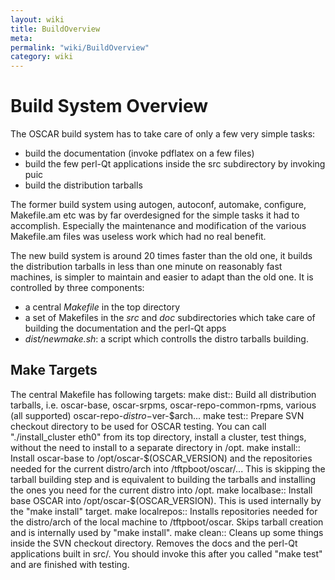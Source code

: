 ```yaml
---
layout: wiki
title: BuildOverview
meta: 
permalink: "wiki/BuildOverview"
category: wiki
---
```

<!-- Name: BuildOverview -->
<!-- Version: 1 -->
<!-- Author: efocht -->

# Build System Overview

The OSCAR build system has to take care of only a few very simple tasks:
 * build the documentation (invoke pdflatex on a few files)
 * build the few perl-Qt applications inside the src subdirectory by invoking puic
 * build the distribution tarballs

The former build system using autogen, autoconf, automake, configure, Makefile.am etc
was by far overdesigned for the simple tasks it had to accomplish. Especially the maintenance
and modification of the various Makefile.am files was useless work which had no real benefit.

The new build system is around 20 times faster than the old one, it builds the distribution tarballs in less than one minute on reasonably fast machines, is simpler to maintain and easier to adapt than the old one. It
is controlled by three components:
 * a central *Makefile* in the top directory
 * a set of Makefiles in the _src_ and _doc_ subdirectories which take care of building the documentation and the perl-Qt apps
 * *dist/newmake.sh*: a script which controlls the distro tarballs building.

## Make Targets

The central Makefile has following targets:
 make dist::
   Build all distribution tarballs, i.e. oscar-base, oscar-srpms, oscar-repo-common-rpms, various (all   supported) oscar-repo-$distro-$ver-$arch...
 make test::
   Prepare SVN checkout directory to be used for OSCAR testing. You can call "./install_cluster eth0" from its top directory, install a cluster, test things, without the need to install to a separate directory in /opt.
 make install::
   Install oscar-base to /opt/oscar-$(OSCAR_VERSION) and the repositories needed for the current distro/arch into /tftpboot/oscar/... This is skipping the tarball building step and is equivalent to building the tarballs and installing the ones you need for the current distro into /opt.
 make localbase::
   Install base OSCAR into /opt/oscar-$(OSCAR_VERSION). This is used internally by the "make install" target.
 make localrepos::
   Installs repositories needed for the distro/arch of the local machine to /tftpboot/oscar. Skips tarball creation and is internally used by "make install".
 make clean::
   Cleans up some things inside the SVN checkout directory. Removes the docs and the perl-Qt applications built in src/. You should invoke this after you called "make test" and are finished with testing.
